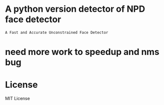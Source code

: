 # A python version detector of NPD face detector

`A Fast and Accurate Unconstrained Face Detector`

# need more work to speedup and nms bug

# License
MIT License
